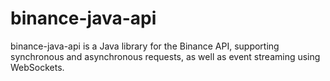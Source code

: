 # binance-java-api
binance-java-api is a Java library for the Binance API, supporting synchronous and asynchronous requests, as well as event streaming using WebSockets.
